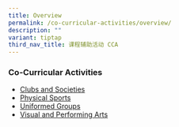 ```yaml
---
title: Overview
permalink: /co-curricular-activities/overview/
description: ""
variant: tiptap
third_nav_title: 课程辅助活动 CCA
---
```

### Co-Curricular Activities

*   [Clubs and Societies](https://staging.d1zbyh3gidoh8o.amplifyapp.com/cca/Clubs-and-Societies/chess-club/)
*   [Physical Sports](https://staging.d1zbyh3gidoh8o.amplifyapp.com/cca/Physical-Sports/badminton/)
*   [Uniformed Groups](https://staging.d1zbyh3gidoh8o.amplifyapp.com/cca/Uniformed-Groups/brownies/)
*   [Visual and Performing Arts](https://staging.d1zbyh3gidoh8o.amplifyapp.com/cca/Visual-and-Performing-Arts/art-club/)